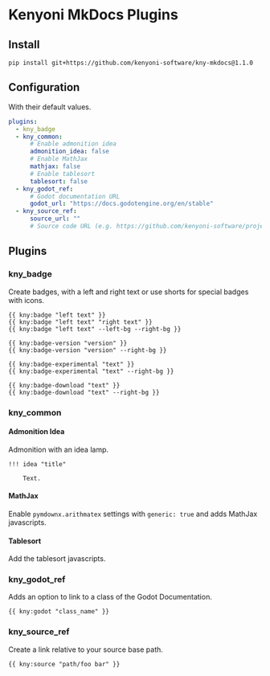 # Kenyoni MkDocs Plugins

## Install

```commandline
pip install git+https://github.com/kenyoni-software/kny-mkdocs@1.1.0
```

## Configuration

With their default values.

```yml
plugins:
  - kny_badge
  - kny_common:
      # Enable admonition idea
      admonition_idea: false
      # Enable MathJax
      mathjax: false
      # Enable tablesort
      tablesort: false
  - kny_godot_ref:
      # Godot documentation URL
      godot_url: "https://docs.godotengine.org/en/stable"
  - kny_source_ref:
      source_url: ""
      # Source code URL (e.g. https://github.com/kenyoni-software/project-catta/tree/main)
```

## Plugins

### kny_badge

Create badges, with a left and right text or use shorts for special badges with icons.

```
{{ kny:badge "left text" }}
{{ kny:badge "left text" "right text" }}
{{ kny:badge "left text" --left-bg --right-bg }}

{{ kny:badge-version "version" }}
{{ kny:badge-version "version" --right-bg }}

{{ kny:badge-experimental "text" }}
{{ kny:badge-experimental "text" --right-bg }}

{{ kny:badge-download "text" }}
{{ kny:badge-download "text" --right-bg }}
```

### kny_common

#### Admonition Idea

Admonition with an idea lamp.

```
!!! idea "title"

    Text.
```

#### MathJax

Enable `pymdownx.arithmatex` settings with `generic: true` and adds MathJax javascripts.

#### Tablesort

Add the tablesort javascripts.

### kny_godot_ref

Adds an option to link to a class of the Godot Documentation.

```
{{ kny:godot "class_name" }}
```

### kny_source_ref

Create a link relative to your source base path.

```
{{ kny:source "path/foo bar" }}
```
